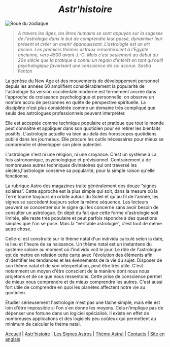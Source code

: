 # <center>*Astr'histoire*</center>

![Roue du zodiaque](../Images/roue-zodiac.png)

>*A travers les âges, les êtres humains se sont appuyés sur la sagesse de l'astrologie dans le but de comprendre leur passé, dynamiser leur présent et créer un avenir épanouissant. L'astrologie est un art ancien. Les premiers thèmes astraux remonteraient à l'Egypte ancienne, vers 4500 avant J.-C. Mais c'est seulement au début du 20e siècle que la pratique a connu un regain d'intérêt en tant qu'outil psychologique favorisant une conscience de soi accrue.* *Sasha Fenton*

La genèse du New Age et des mouvements de développement personnel depuis les années 60 amplifient considérablement la popularité de l'astrologie Sa version occidentale moderne est fermement ancrée dans l'approche de croissance psychologique et personnelle: on observe un nombre accru de personnes en quête de perspective spirituelle. La discipline n'est plus considérée comme un domaine très compliqué que seuls des astrologues professionnels peuvent interpréter.

Elle est acceptée comme technique populaire et pratique que tout le monde peut connaître et appliquer dans son quotidien pour en retirer les bienfaits positifs. L'astrologie actuelle va bien au-delà des horoscopes quotidiens publié dans les journeaux. Elle procure les outils nécessaires pour mieux se comprendre et développer son plein potentiel.

L'astrologie n'est ni une religion, ni une croyance. C'est un système à La fois astronomique, psychologique et prévisionnel. Contrairement à de nombreuses autres techniques divinatoires qui ont traversé les siècles,l'astrologie conserve sa popularité, pour la simple raison qu'elle fonctionne.

La rubrique Astro des magazines traite généralement des douze “signes solaires”. Cette approche est la plus simple qui soit, dans la mesure où la Terre tourne toujours en orbite autour du Soleil et qu'au fil de l'année, les signes se succèdent toujours selon la même séquence. Les lecteurs peuvent se concentrer sur le signe qui les concerne sans avoir besoin de consulter un astrologue. En dépit du fait que cette forme d'astrologie soit limitée, elle reste très populaire et peut parfois répondre à des questions simples que l'on se pose. Mais la “véritable astrologie”, c'est tout de même autre chose.

Celle-ci est construite sur le thème natal d'un individu calculé selon la date, le lieu et l'heure de sa naissance. Un thème natal est un instantané du système solaire au moment où l'individu voit le jour. Le rôle de l'astrologue est de mettre en relation cette carte avec l'évolution des éléments afin d'identifier les tendances et les événements de la vie du sujet. Disposer de son thème natal et de son interprétation, peut être très utile. C'est notamment un moyen d'être conscient de la manière dont nous nous projetons et de ce que nous ressentons. Cette prise de conscience permet de mieux nous comprendre et de mieux comprendre les autres. C'est aussi fort utile de comprendre en quoi les planètes affectent notre vie au quotidien.

Étudier sérieusement l'astrologie n'est pas une tâche simple, mais elle est loin d'être impossible si l'on s'en donne les moyens. Cela n'implique pas de dépenser une fortune dans un logiciel spécialisé. Il existe en effet de nombreuses applications et des logiciels peu coûteux qui permettent au minimum de calculer le thème natal.

[Accueil](index.md) | [Astr'histoire](histoireastrologie.md) | [Les Signes Astros](signesastrologiques.md) | [Thème Astral](thèmeastral.md) | [Contacts](contacts.md) | [Site en anglais](../en/histoireastrologie.md)
